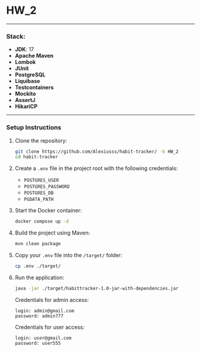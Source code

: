 # HW_2

---

### Stack:
- **JDK**: 17
- **Apache Maven**
- **Lombok**
- **JUnit**
- **PostgreSQL**
- **Liquibase**
- **Testcontainers**
- **Mockito**
- **AssertJ**
- **HikariCP**
---

### Setup Instructions

1. Clone the repository:
    ```bash
    git clone https://github.com/Alexiusss/habit-tracker/ -b HW_2
    cd habit-tracker
    ```

2. Create a `.env` file in the project root with the following credentials:
   - `POSTGRES_USER`
   - `POSTGRES_PASSWORD`
   - `POSTGRES_DB`
   - `PGDATA_PATH`

3. Start the Docker container:
    ```bash
    docker compose up -d
    ```

4. Build the project using Maven:
    ```bash
    mvn clean package
    ```

5. Copy your `.env` file into the `/target/` folder:
    ```bash
    cp .env ./target/
    ```

6. Run the application:
    ```bash
    java -jar ./target/habittracker-1.0-jar-with-dependencies.jar
    ```

    Credentials for admin access:
    ```
   login: admin@gmail.com
   password: admin777
   ```
   Credentials for user access:
    ```
   login: user@gmail.com
   password: user555
   ```